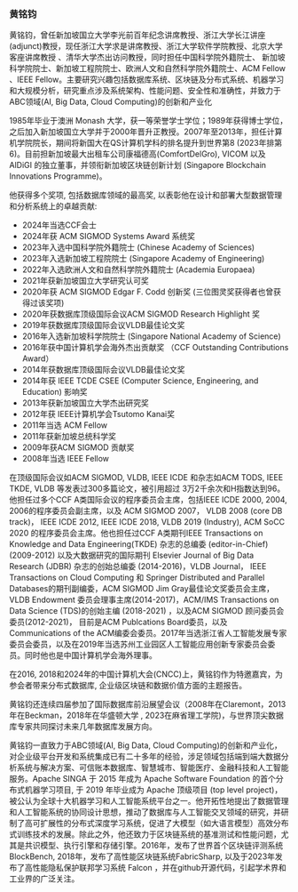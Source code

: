 ### 黄铭钧

黄铭钧，曾任新加坡国立大学李光前百年纪念讲席教授、浙江大学长江讲座(adjunct)教授，现任浙江大学求是讲席教授、浙江大学软件学院教授、北京大学客座讲席教授 、清华大学杰出访问教授，同时担任中国科学院外籍院士、 新加坡科学院院士、新加坡工程院院士、欧洲人文和自然科学院外籍院士、ACM Fellow 、IEEE Fellow。主要研究兴趣包括数据库系统、区块链及分布式系统、机器学习和大规模分析，研究重点涉及系统架构、性能问题、安全性和准确性，并致力于ABC领域(AI, Big Data, Cloud Computing)的创新和产业化

1985年毕业于澳洲 Monash 大学，获一等荣誉学士学位；1989年获得博士学位，之后加入新加坡国立大学并于2000年晋升正教授。2007年至2013年，担任计算机学院院长，期间将新国大在QS计算机学科的排名提升到世界第8 (2023年排第6)。目前担新加坡最大出租车公司康福德高(ComfortDelGro), VICOM 以及 AlDiGI 的独立董事，并领衔新加坡区块链创新计划 (Singapore Blockchain Innovations Programme)。

他获得多个奖项, 包括数据库领域的最高奖, 以表彰他在设计和部署大型数据管理和分析系统上的卓越贡献:
- 2024年当选CCF会士
- 2024年获 ACM SIGMOD Systems Award 系统奖
- 2023年入选中国科学院外籍院士 (Chinese Academy of Sciences)
- 2023年入选新加坡工程院院士 (Singapore Academy of Engineering)
- 2022年入选欧洲人文和自然科学院外籍院士 (Academia Europaea)
- 2021年获新加坡国立大学研究认可奖
- 2020年获 ACM SIGMOD Edgar F. Codd 创新奖 (三位图灵奖获得者也曾获得过该奖项)
- 2020年获数据库顶级国际会议ACM SIGMOD Research Highlight 奖
- 2019年获数据库顶级国际会议VLDB最佳论文奖
- 2016年入选新加坡科学院院士 (Singapore National Academy of Science)
- 2016年获中国计算机学会海外杰出贡献奖 （CCF Outstanding Contributions Award）
- 2014年获数据库顶级国际会议VLDB最佳论文奖
- 2014年获 IEEE TCDE CSEE (Computer Science, Engineering, and Education) 影响奖
- 2013年获新加坡国立大学杰出研究奖
- 2012年获 IEEE计算机学会Tsutomo Kanai奖
- 2011年当选 ACM Fellow
- 2011年获新加坡总统科学奖
- 2009年获ACM SIGMOD 贡献奖
- 2008年当选 IEEE Fellow

在顶级国际会议如ACM SIGMOD, VLDB, IEEE ICDE 和杂志如ACM TODS, IEEE TKDE, VLDB 等发表过300多篇论文，被引用超过 3万2千余次和H指数达到96。他担任过多个CCF A类国际会议的程序委员会主席，包括IEEE ICDE 2000, 2004, 2006的程序委员会副主席，以及 ACM SIGMOD 2007， VLDB 2008 (core DB track)， IEEE ICDE 2012, IEEE ICDE 2018, VLDB 2019 (Industry), ACM SoCC 2020 的程序委员会主席。他也担任过CCF A类期刊IEEE Transactions on Knowledge and Data Engineering(TKDE) 杂志的总编委 (editor-in-Chief) (2009-2012) 以及大数据研究的国际期刊 Elsevier Journal of Big Data Research (JDBR) 杂志的创始总编委 (2014-2016)，VLDB Journal， IEEE Transactions on Cloud Computing 和 Springer Distributed and Parallel Databases的期刊副编委，ACM SIGMOD Jim Gray最佳论文奖委员会主席，VLDB Endowment 委员会理事主席(2014-2017)，ACM/IMS Transactions on Data Science (TDS)的创始主编 (2018-2021) ，以及ACM SIGMOD 顾问委员会委员(2012-2021)， 目前是ACM Publcations Board委员，以及Communications of the ACM编委会委员。2017年当选浙江省人工智能发展专家委员会委员，以及在2019年当选苏州工业园区人工智能应用创新专家委员会委员。同时他也是中国计算机学会海外理事。


在2016, 2018和2024年的中国计算机大会(CNCC)上，黄铭钧作为特邀嘉宾，为参会者带来分布式数据库, 企业级区块链和数据价值方面的主题报告。


黄铭钧还连续四届参加了国际数据库前沿展望会议（2008年在Claremont，2013年在Beckman，2018年在华盛顿大学 , 2023在麻省理工学院)，与世界顶尖数据库专家共同探讨未来几年数据库发展方向。


黄铭钧一直致力于ABC领域(AI, Big Data, Cloud Computing)的创新和产业化，对企业级平台开发和系统集成已有二十多年的经验，涉足领域包括端到端大数据分析系统与解决方案、可信账本数据库、智慧城市、智能医疗、金融科技和人工智能服务。Apache SINGA 于 2015 年成为 Apache Software Foundation 的首个分布式机器学习项目, 于 2019 年毕业成为 Apache 顶级项目 (top level project)， 被公认为全球十大机器学习和人工智能系统平台之一。他开拓性地提出了数据管理和人工智能系统的协同设计思想，推动了数据库与人工智能交叉领域的研究，并研制了高可扩展性的分布式深度学习系统，促进了大模型（如大语言模型）高效分布式训练技术的发展。除此之外，他还致力于区块链系统的基准测试和性能问题，尤其是共识模型、执行引擎和存储引擎。2016年，发布了世界首个区块链评测系统BlockBench, 2018年，发布了高性能区块链系统FabricSharp, 以及于2023年发布了高性能隐私保护联邦学习系统 Falcon ，并在github开源代码，引起学术界和工业界的广泛关注。